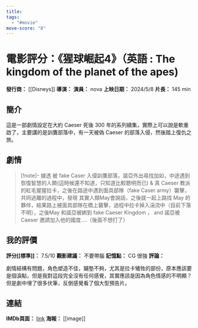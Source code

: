 ```yaml
---
title: 
tags:
  - "#movie"
move-score: "8"
---
```


# 電影評分：《猩球崛起4》（英語 : The kingdom of the planet of the apes)

**發行商：** [[Disneys]]
**導演：** 
**演員：** nova
**上映日期：** 2024/5/8
**片長：** 145 min 

## 簡介
這是一部劇情設定在大約 Caeser 死後 300 年的系列續集，實際上可以說是軟重啟了，主要講的是訓鷹部落中，有一天被偽 Caeser 的部落入侵，然後踏上復仇之旅。

## 劇情
> [!note]- 據透 
> 被 fake Caser 入侵訓鷹部落，諾亞外出尋找加如，中途遇到恢復智慧的人類(這時候還不知道，只知道比較聰明而已) & 真 Caeser 教派的紅毛猩猩拉卡，之後在路途中遇到面具部隊（fake Caser army）襲擊，共同逃離的過程中，發現 其實人類May會說話，之後就一起上路找 May 的夥伴，結果路上被面具部隊在橋上襲擊，過程中拉卡掉入湍流中（目前下落不明），之後May 和諾亞被綁到 fake  Caeser Kingdom ， and 諾亞被 Caeser 邀請加入他的國度....（後面不想打了）
## 我的評價
**評分[[標準]]：** 7.5/10
**觀影建議：** 不要帶腦
**記憶點：** CG 很強
**評論：**

劇情結構有問題，角色塑造不佳，鋪墊不夠，尤其是拉卡犧牲的部份，原本應該要是個淚點，但是我對這段完全沒有任何感覺，其實應該是因為角色情感的不明顯？但是劇中埋了很多伏筆，反倒感覺看了個大型預告片。

## 連結
**IMDb頁面：** [link]()
**海報：** 
[[image]]
